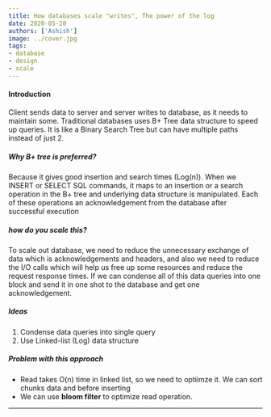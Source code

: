 ```yaml
---
title: How databases scale "writes", The power of the log
date: 2020-05-20
authors: ['Ashish']
image: ../cover.jpg
tags:
- database
- design
- scale
---
```

#### Introduction
Client sends data to server and server writes to database, as it needs to maintain some. Traditional databases uses B+ Tree data structure to speed up queries. It is like a Binary Search Tree but can have multiple paths instead of just 2.

##### Why B+ tree is preferred?
Because it gives good insertion and search times (Log(n)).
When we INSERT or SELECT SQL commands, it maps to an insertion or a search operation in the B+ tree and underlying data structure is manipulated. Each of these operations an acknowledgement from the database after successful execution

##### how do you scale this?
To scale out database, we need to reduce the unnecessary exchange of data which is acknowledgements and headers, and also we need to reduce the I/O calls which will help us free up some resources and reduce the request response times. If we can condense all of this data queries into one block and send it in one shot to the database and get one acknowledgement.

##### Ideas
1. Condense data queries into single query
2. Use Linked-list (Log) data structure

##### Problem with this approach
- Read takes O(n) time in linked list, so we need to optiimze it. We can sort chunks data and before inserting
- We can use **bloom filter** to optimize read operation.

---
